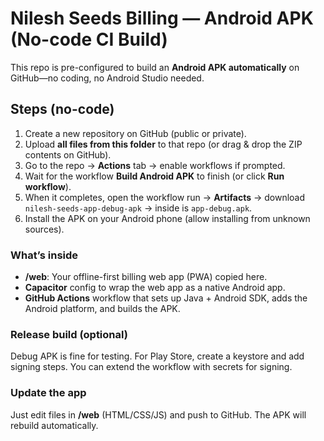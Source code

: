 
# Nilesh Seeds Billing — Android APK (No-code CI Build)

This repo is pre-configured to build an **Android APK automatically** on GitHub—no coding, no Android Studio needed.

## Steps (no-code)
1. Create a new repository on GitHub (public or private).
2. Upload **all files from this folder** to that repo (or drag & drop the ZIP contents on GitHub).
3. Go to the repo → **Actions** tab → enable workflows if prompted.
4. Wait for the workflow **Build Android APK** to finish (or click **Run workflow**).
5. When it completes, open the workflow run → **Artifacts** → download `nilesh-seeds-app-debug-apk` → inside is `app-debug.apk`.
6. Install the APK on your Android phone (allow installing from unknown sources).

### What’s inside
- **/web**: Your offline-first billing web app (PWA) copied here.
- **Capacitor** config to wrap the web app as a native Android app.
- **GitHub Actions** workflow that sets up Java + Android SDK, adds the Android platform, and builds the APK.

### Release build (optional)
Debug APK is fine for testing. For Play Store, create a keystore and add signing steps. You can extend the workflow with secrets for signing.

### Update the app
Just edit files in **/web** (HTML/CSS/JS) and push to GitHub. The APK will rebuild automatically.
